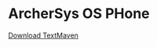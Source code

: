 # ArcherSys OS PHone

[Download TextMaven](https://github.com/ArcherSys/ASOSPhone/releases/download/1.0/TextMaven.apk)